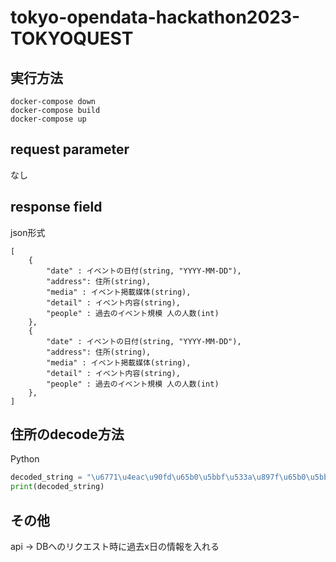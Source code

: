 # tokyo-opendata-hackathon2023-TOKYOQUEST


## 実行方法
```
docker-compose down
docker-compose build
docker-compose up

```

## request parameter
なし

## response field
json形式
```
[
    {
        "date" : イベントの日付(string, "YYYY-MM-DD"),
        "address": 住所(string),    
        "media" : イベント掲載媒体(string),
        "detail" : イベント内容(string),
        "people" : 過去のイベント規模 人の人数(int)
    },
    {
        "date" : イベントの日付(string, "YYYY-MM-DD"),
        "address": 住所(string),    
        "media" : イベント掲載媒体(string),
        "detail" : イベント内容(string),
        "people" : 過去のイベント規模 人の人数(int)
    },
]
```

## 住所のdecode方法
Python
```python
decoded_string = "\u6771\u4eac\u90fd\u65b0\u5bbf\u533a\u897f\u65b0\u5bbf\u4e8c\u4e01\u76ee8\u756a1\u53f7".encode('utf-16', 'surrogatepass').decode('utf-16')
print(decoded_string)
```

## その他
api → DBへのリクエスト時に過去x日の情報を入れる
